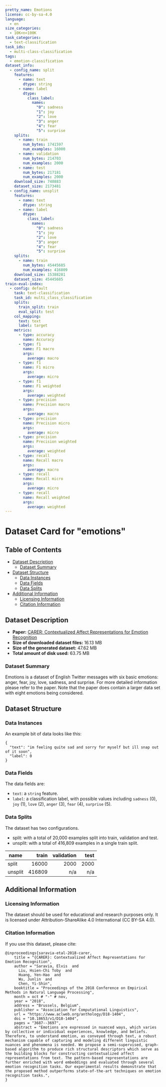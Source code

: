 ```yaml
---
pretty_name: Emotions
license: cc-by-sa-4.0
language:
  - en
size_categories:
  - 10K<n<100K
task_categories:
  - text-classification
task_ids:
  - multi-class-classification
tags:
  - emotion-classification
dataset_info:
  - config_name: split
    features:
      - name: text
        dtype: string
      - name: label
        dtype:
          class_label:
            names:
              "0": sadness
              "1": joy
              "2": love
              "3": anger
              "4": fear
              "5": surprise
    splits:
      - name: train
        num_bytes: 1741597
        num_examples: 16000
      - name: validation
        num_bytes: 214703
        num_examples: 2000
      - name: test
        num_bytes: 217181
        num_examples: 2000
    download_size: 740883
    dataset_size: 2173481
  - config_name: unsplit
    features:
      - name: text
        dtype: string
      - name: label
        dtype:
          class_label:
            names:
              "0": sadness
              "1": joy
              "2": love
              "3": anger
              "4": fear
              "5": surprise
    splits:
      - name: train
        num_bytes: 45445685
        num_examples: 416809
    download_size: 15388281
    dataset_size: 45445685
train-eval-index:
  - config: default
    task: text-classification
    task_id: multi_class_classification
    splits:
      train_split: train
      eval_split: test
    col_mapping:
      text: text
      label: target
    metrics:
      - type: accuracy
        name: Accuracy
      - type: f1
        name: F1 macro
        args:
          average: macro
      - type: f1
        name: F1 micro
        args:
          average: micro
      - type: f1
        name: F1 weighted
        args:
          average: weighted
      - type: precision
        name: Precision macro
        args:
          average: macro
      - type: precision
        name: Precision micro
        args:
          average: micro
      - type: precision
        name: Precision weighted
        args:
          average: weighted
      - type: recall
        name: Recall macro
        args:
          average: macro
      - type: recall
        name: Recall micro
        args:
          average: micro
      - type: recall
        name: Recall weighted
        args:
          average: weighted
---
```


# Dataset Card for "emotions"

## Table of Contents

- [Dataset Description](#dataset-description)
  - [Dataset Summary](#dataset-summary)
- [Dataset Structure](#dataset-structure)
  - [Data Instances](#data-instances)
  - [Data Fields](#data-fields)
  - [Data Splits](#data-splits)
- [Additional Information](#additional-information)
  - [Licensing Information](#licensing-information)
  - [Citation Information](#citation-information)

## Dataset Description

- **Paper:** [CARER: Contextualized Affect Representations for Emotion Recognition](https://aclanthology.org/D18-1404/)
- **Size of downloaded dataset files:** 16.13 MB
- **Size of the generated dataset:** 47.62 MB
- **Total amount of disk used:** 63.75 MB

### Dataset Summary

Emotions is a dataset of English Twitter messages with six basic emotions: anger, fear, joy, love, sadness, and surprise. For more detailed information please refer to the paper. Note that the paper does contain a larger data set with eight emotions being considered.

## Dataset Structure

### Data Instances

An example bit of data looks like this:

```
{
  "text": "im feeling quite sad and sorry for myself but ill snap out of it soon",
  "label": 0
}
```

### Data Fields

The data fields are:

- `text`: a `string` feature.
- `label`: a classification label, with possible values including `sadness` (0), `joy` (1), `love` (2), `anger` (3), `fear` (4), `surprise` (5).

### Data Splits

The dataset has two configurations.

- split: with a total of 20,000 examples split into train, validation and test.
- unsplit: with a total of 416,809 examples in a single train split.

| name    |  train | validation | test |
| ------- | -----: | ---------: | ---: |
| split   |  16000 |       2000 | 2000 |
| unsplit | 416809 |        n/a |  n/a |

## Additional Information

### Licensing Information

The dataset should be used for educational and research purposes only. It is licensed under Attribution-ShareAlike 4.0 International (CC BY-SA 4.0).

### Citation Information

If you use this dataset, please cite:

```
@inproceedings{saravia-etal-2018-carer,
    title = "{CARER}: Contextualized Affect Representations for Emotion Recognition",
    author = "Saravia, Elvis  and
      Liu, Hsien-Chi Toby  and
      Huang, Yen-Hao  and
      Wu, Junlin  and
      Chen, Yi-Shin",
    booktitle = "Proceedings of the 2018 Conference on Empirical Methods in Natural Language Processing",
    month = oct # "-" # nov,
    year = "2018",
    address = "Brussels, Belgium",
    publisher = "Association for Computational Linguistics",
    url = "https://www.aclweb.org/anthology/D18-1404",
    doi = "10.18653/v1/D18-1404",
    pages = "3687--3697",
    abstract = "Emotions are expressed in nuanced ways, which varies by collective or individual experiences, knowledge, and beliefs. Therefore, to understand emotion, as conveyed through text, a robust mechanism capable of capturing and modeling different linguistic nuances and phenomena is needed. We propose a semi-supervised, graph-based algorithm to produce rich structural descriptors which serve as the building blocks for constructing contextualized affect representations from text. The pattern-based representations are further enriched with word embeddings and evaluated through several emotion recognition tasks. Our experimental results demonstrate that the proposed method outperforms state-of-the-art techniques on emotion recognition tasks.",
}
```
